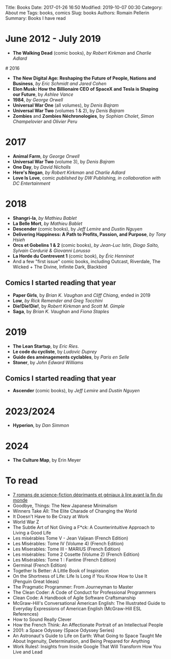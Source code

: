 Title: Books 
Date: 2017-01-26 16:50
Modified: 2019-10-07 00:30
Category: About me
Tags: books, comics
Slug: books
Authors: Romain Pellerin
Summary: Books I have read

# June 2012 - July 2019

- **The Walking Dead** (comic books), *by Robert Kirkman* and *Charlie Adlard*

# 2016

- **The New Digital Age: Reshaping the Future of People, Nations and Business**, *by Eric Schmidt and Jared Cohen*
- **Elon Musk: How the Billionaire CEO of SpaceX and Tesla is Shaping our Future**, by *Ashlee Vance*
- **1984**, *by George Orwell*
- **Universal War One** (all volumes), by *Denis Bajram*
- **Universal War Two** (volumes 1 & 2), by *Denis Bajram*
- **Zombies** and **Zombies Néchronologies**, by *Sophian Cholet*, *Simon Champelovier* and *Olivier Peru*

# 2017

- **Animal Farm**, *by George Orwell*
- **Universal War Two** (volume 3), by *Denis Bajram*
- **One Day**, by *David Nicholls*
- **Here's Negan**, *by Robert Kirkman* and *Charlie Adlard*
- **Love Is Love**, comic *published by DW Publishing, in collaboration with DC Entertainment*

# 2018

- **Shangri-la**, *by Mathieu Bablet*
- **La Belle Mort**, *by Mathieu Bablet*
- **Descender** (comic books), by *Jeff Lemire* and *Dustin Nguyen*
- **Delivering Happiness: A Path to Profits, Passion, and Purpose**, *by Tony Hsieh*
- **Orcs et Gobelins 1 & 2** (comic books), *by Jean-Luc Istin, Diogo Saïto, Sylvain Cordurié & Giovanni Lorusso*
- **La Horde du Contrevent 1** (comic book), *by Éric Henninot*
- And a few "first issue" comic books, including Outcast, Riverdale, The Wicked + The Divine, Infinite Dark, Blackbird

## Comics I started reading that year

- **Paper Girls**, by *Brian K. Vaughan* and *Cliff Chiang*, ended in 2019
- **Low**, *by Rick Remender and Greg Tocchini*
- **Die!Die!Die!**, by *Robert Kirkman* and *Scott M. Gimple*
- **Saga**, by *Brian K. Vaughan* and *Fiona Staples*

# 2019

- **The Lean Startup**, by *Eric Ries*.
- **Le code du cycliste**, by *Ludovic Duprey*
- **Guide des aménagements cyclables**, by *Paris en Selle*
- **Stoner**, by *John Edward Williams*

## Comics I started reading that year

- **Ascender** (comic books), by *Jeff Lemire* and *Dustin Nguyen*

# 2023/2024

- **Hyperion**, by *Dan Simmon*

# 2024

- **The Culture Map**, by Erin Meyer

# To read

- [7 romans de science-fiction déprimants et géniaux à lire avant la fin du monde](https://www.numerama.com/pop-culture/531136-7-romans-de-science-fiction-deprimants-et-geniaux-a-lire-avant-la-fin-du-monde.html)
- Goodbye, Things: The New Japanese Minimalism
- Winners Take All: The Elite Charade of Changing the World
- It Doesn't Have to Be Crazy at Work
- World War Z
- The Subtle Art of Not Giving a F*ck: A Counterintuitive Approach to Living a Good Life
- Les misérables Tome V - Jean Valjean (French Edition)
- Les Misérables: Tome IV (Volume 4) (French Edition)
- Les Miserables: Tome III - MARIUS (French Edition)
- Les misérables: Tome 2 Cosette (Volume 2) (French Edition)
- Les Misérables: Tome 1 : Fantine (French Edition)
- Germinal (French Edition)
- Together Is Better: A Little Book of Inspiration
- On the Shortness of Life: Life Is Long if You Know How to Use It (Penguin Great Ideas)
- The Pragmatic Programmer: From Journeyman to Master
- The Clean Coder: A Code of Conduct for Professional Programmers
- Clean Code: A Handbook of Agile Software Craftsmanship
- McGraw-Hill's Conversational American English: The Illustrated Guide to Everyday Expressions of American English (McGraw-Hill ESL References)
- How to Sound Really Clever
- How the French Think: An Affectionate Portrait of an Intellectual People
- 2001: a Space Odyssey (Space Odyssey Series)
- An Astronaut's Guide to Life on Earth: What Going to Space Taught Me About Ingenuity, Determination, and Being Prepared for Anything
- Work Rules!: Insights from Inside Google That Will Transform How You Live and Lead
